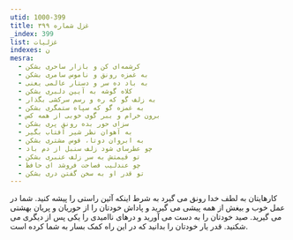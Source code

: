 ```yaml
---
utid: 1000-399
title: غزل شماره ۳۹۹
_index: 399
list: غزلیات
indexes: ن
mesra:
  - کرشمه‌ای کن و بازار ساحری بشکن
  - به غمزه رونق و ناموس سامری بشکن
  - به باد ده سر و دستار عالمی یعنی
  - کلاه گوشه به آیین دلبری بشکن
  - به زلف گو که ره و رسم سرکشی بگذار
  - به غمزه گو که سپاه ستمگری بشکن
  - برون خرام و ببر گوی خوبی از همه کس
  - سزای حور بده رونق پری بشکن
  - به آهوان نظر شیر آفتاب بگیر
  - به ابروان دوتا، قوس مشتری بشکن
  - چو عطرسای شود زلف سنبل از دم باد
  - تو قیمتش به سر زلف عنبری بشکن
  - چو عندلیب فصاحت فروشد ای حافظ
  - تو قدر او به سخن گفتن دری بشکن
---
```

کارهایتان به لطف خدا رونق می گیرد به شرط اینکه آئین راستی را پیشه کنید. شما در عمل خوب و بیغش از همه پیشی می گیرید و پاداش خودتان را از حوریان و پریان بهشتی می گیرید. صید خودتان را به دست می آورید و درهای ناامیدی را یکی پس از دیگری می شکنید. قدر یار خودتان را بدانید که در این راه کمک بسار به شما کرده است.
